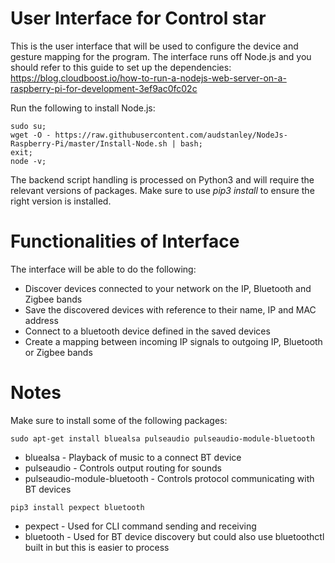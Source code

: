# User Interface for Control star
This is the user interface that will be used to configure the device and gesture mapping for the program. The interface runs off Node.js and you should refer to this guide to set up the dependencies: https://blog.cloudboost.io/how-to-run-a-nodejs-web-server-on-a-raspberry-pi-for-development-3ef9ac0fc02c

Run the following to install Node.js:
```
sudo su;
wget -O - https://raw.githubusercontent.com/audstanley/NodeJs-Raspberry-Pi/master/Install-Node.sh | bash;
exit;
node -v;
```

The backend script handling is processed on Python3 and will require the relevant versions of packages. Make sure to use *pip3 install* to ensure the right version is installed.

# Functionalities of Interface
The interface will be able to do the following:
* Discover devices connected to your network on the IP, Bluetooth and Zigbee bands
* Save the discovered devices with reference to their name, IP and MAC address
* Connect to a bluetooth device defined in the saved devices
* Create a mapping between incoming IP signals to outgoing IP, Bluetooth or Zigbee bands

# Notes
Make sure to install some of the following packages:
```
sudo apt-get install bluealsa pulseaudio pulseaudio-module-bluetooth
```
* bluealsa - Playback of music to a connect BT device
* pulseaudio - Controls output routing for sounds
* pulseaudio-module-bluetooth - Controls protocol communicating with BT devices

```
pip3 install pexpect bluetooth
```
* pexpect - Used for CLI command sending and receiving
* bluetooth - Used for BT device discovery but could also use bluetoothctl built in but this is easier to process
